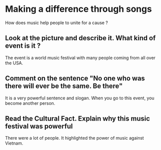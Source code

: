 # Making a difference through songs

How does music help people to unite for a cause ?

## Look at the picture and describe it. What kind of event is it ?

The event is a world music festival with many people coming from all over the USA.
## Comment on the sentence "No one who was there will ever be the same. Be there"

It is a very powerful sentence and slogan. When you go to this event, you become another person.
## Read the Cultural Fact. Explain why this music festival was powerful

There were a lot of people. It highlighted the power of music against Vietnam.

